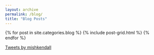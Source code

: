```yaml
---
layout: archive
permalink: /blog/
title: "Blog Posts"
---
```


<div class="tiles">
{% for post in site.categories.blog %}
  {% include post-grid.html %}
{% endfor %}
</div><!-- /.tiles -->

<a class="twitter-timeline" data-width="400" data-height="350" data-theme="light" data-link-color="#2B7BB9" href="https://twitter.com/mishkendall?ref_src=twsrc%5Etfw">Tweets by mishkendall</a> <script async src="https://platform.twitter.com/widgets.js" charset="utf-8"></script>          
